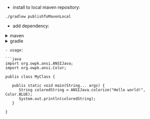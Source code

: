 - install to local maven repository:

```
./gradlew publishToMavenLocal
```
- add dependency:
<details>
    <summary>maven</summary>
    <p>
        ```xml
        <dependency>
            <groupId>org.owpk</groupId>
            <artifactId>ansi</artifactId>
            <version>1.0</version>
        </dependency>
        ```
    </p>
</details>


<details>
    <summary>gradle</summary>
    <p>
        ```groovy
        repositories {
           mavenLocal()
        }

        dependencies {
           implementation 'org.owpk:ansi:1.0'
        }
    </p>
</details>

```
- usage:

```java
import org.owpk.ansi.ANSIJava;
import org.owpk.ansi.Color;

publis class MyClass {

   publis static void main(String... args) {
      String coloredString = ANSIJava.colorize("Hello world!", Color.BLUE);
      System.out.println(coloredString);
   }

}
```

